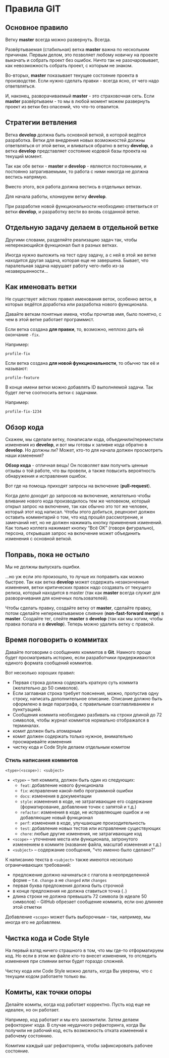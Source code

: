 Правила GIT
===

## Основное правило

Ветку __master__ всегда можно развернуть. Всегда.

Развёртываемая (стабильная) ветка __master__ важна по нескольким причинам. 
Первым делом, это позволяет любому новичку на проекте выкачать и собрать проект без ошибок. 
Ничто так не разочаровывает, как невозможность собрать проект, с которым не знаком.

Во-вторых, __master__ показывает текущее состояние проекта в производстве. 
Если нужно сделать правки - всегда ясно, от чего надо ответвляться.

И, наконец, разворачиваемый __master__ - это страховочная сеть. 
Если __master__ развёртываем - то мы в любой момент можем развернуть проект 
из ветки без опасений, что что-то отвалится.

## Стратегии ветвления

Ветка __develop__ должна быть основной веткой, в которой ведётся разработка. 
Ветки для внедрения новых возможностей должны ответвляться от этой ветки, 
и вливаться обратно в ветку __develop__, 
а ветка __develop__ представляет состояние кодовой базы проекта на текущий момент.

Так как обе ветки - __master__ и __develop__ - являются постоянными, 
и постоянно затрагиваемыми, то работа с ними никогда не должна вестись напрямую. 

Вместо этого, вся работа должна вестись в отдельных ветках. 

Для начала работы, клонируем ветку __develop__.

При разработке новой функциональности необходимо ответвиться от ветки __develop__, 
и разработку вести во вновь созданной ветке.

## Отдельную задачу делаем в отдельной ветке

Другими словами, разделяйте реализацию задач так, 
чтобы неперекающийся функционал был в разных ветках.

Иногда нужно выложить на тест одну задачу, 
а с ней в этой же ветке находится другая задача, которая еще не завершена.
Бывает, что паралельная задача нарушает работу чего-либо из-за незавершенности...

## Как именовать ветки

Не существует жёстких правил именования веток, особенно веток, 
в которых ведётся доработка или разработка нового функционала. 

Давайте веткам понятные имена, чтобы прочитав имя, 
было понятно, с чем в этой ветке работает программист.

Если ветка создана __для правки__, то, возможно, неплохо дать ей окончание `-fix`. 

Например:

```
profile-fix
```

Если ветка создана __для новой функциональности__, то обычно так её и называют: 

```
profile-feature
```

В конце имени ветки можно добавлять ID выполняемой задачи.
Так будет легче соотносить ветки с задачами.

Например:

```
profile-fix-1234
```

## Обзор кода

Скажем, мы сделали ветку, понаписали кода, объединили/переместили изменения из __develop__, 
и вот мы готовы к заливке кода обратно в __develop__. 
Но должны ли? 
Может, кто-то для начала должен просмотреть наши изменения?

__Обзор кода__ - отличная вещь! 
Он позволяет вам получить ценные отзывы о той работе, что вы провели, 
а также повысить вероятность обнаружения и исправления ошибок.

Вот где на помощь приходят запросы на включение (__pull-request__). 

Когда дело доходит до запросов на включение, 
желательно чтобы вливание нового кода производилось тем же человеком, 
который открыл запрос на включение, так как обычно это тот же человек, 
который этот код написал. 
Чтобы этого добиться, рецензент должен оставить комментарий о том, 
что код прошёл рассмотрение, и замечаний нет, 
но не должен нажимать кнопку применения изменений. 
Как только коллега нажимает кнопку “Всё ОК” (говоря фигурально), 
персона, открывшая запрос на включение может объединить изменения с основной веткой.

## Поправь, пока не остыло

Мы не должны выпускать ошибки.

…но уж если это произошло, то лучше их поправить как можно быстрее. 
Так как ветка __develop__ может содержать незаконченные изменения, 
ветки критических правок надо создавать от текущего релиза, 
который находится в master (так как __master__ всегда служит 
для разворачивания для конечных пользователей).

Чтобы сделать правку, создайте ветку от __master__, сделайте правку, 
потом сделайте неперематываемое слияние (__non-fast-forward merge__) в __master__. 
Создайте тег, слейте __master__ в __develop__ (так как мы хотим, 
чтобы правка попала и в __develop__). 
Теперь можно удалить ветку с правкой.

## Время поговорить о коммитах

Давайте поговорим о сообщениях коммитов в __Git__. 
Намного проще будет просматривать историю, 
если разработчики придерживаются единого формата сообщений коммитов. 

Вот несколько хороших правил:

* Первая строка должна содержать краткую суть коммита 
(желательно до 50 символов).
* Если заглавная строка требует пояснения, можно, пропустив одну строку, 
написать дополнительное описание. 
Описание должно быть оформлено в виде параграфа, с правильным озаглавливанием и пунктуацией.
* Сообщения коммита необходимо разбивать на строки длиной до 72 символов, 
чтобы журнал коммитов нормально отображался в терминалах.
* комит должен быть атомарным
* комит должен содержать только нужное, внимательно просмаривайте изменения
* чистку кода и Code Style делаем отдельным комитом

### Стиль написания коммитов

	<type>(<scope>): <subject>

* `<type>` – тип коммита, должен быть один из следующих:
  * `feat`: добавление нового функционала
  * `fix`: исправление какой-либо программной ошибки
  * `docs`: изменения в документации
  * `style`: изменения в коде, не затрагивающие его содержание (форматирование, добавление точек с запятой и т.д.)
  * `refactor`: изменения в коде, не исправляющие ошибок и не добавляющие новый функционал
  * `perf`: изменения в коде, улучшающие произодительность
  * `test`: добавление новых тестов или исправление существующих
  * `chore`: любые другие изменения, не затрагивающие код
* `<scope>` – уточнение места или функционала, затронутого изменением в коммите (название файла, масштаб изменения и т.д.)
* `<subject>` – содержание сообщения, “что именно было сделано?”

К написанию текста в `<subject>` также имеются несколько ограничивающих требований:

* предложение должно начинаться с глагола в неопределенной форме – т.е. `change` а не `changed` или `changes`
* первая буква предложения должна быть строчной
* в конце предложения не должна ставиться точка (`.`)
* длина строки не должна превышать 72 символа (в идеале 50 символов) – GitHub обрезает сообщение коммита, если оно длиннее этой отметки

Добавление `<scope>` может быть выборочным – так, например, мы иногда его не добавляем.

## Чистка кода и Code Style

На первый взгяд ничего страшного в том, что мы где-то отформатируем код.
Но если в этом же файле кто-то внесет изменения, 
то отследить изменения при слиянии ветки будет гораздо сложней.

Чистку кода или Code Style можно делать, когда Вы уверены, 
что с текущим кодом работаете только вы.

## Комиты, как точки опоры

Делайте комиты, когда код работает корректно.
Пусть код еще не идеален, но он работает.

Например, код работает и мы его закомитили.
Затем делаем рефокторинг кода.
В случае неудачного рефакторинга, когда Вы получили не рабочий код, 
есть возможность отката изменений к рабочему состоянию.

Комитим каждый шаг рефакторинга, чтобы зафиксировать рабочее состояние.
